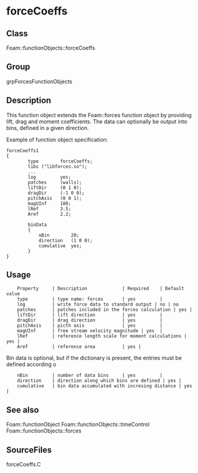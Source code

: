 # forceCoeffs 
## Class
Foam::functionObjects::forceCoeffs

## Group
grpForcesFunctionObjects

## Description
This function object extends the Foam::forces function object by providing
lift, drag and moment coefficients.  The data can optionally be output into
bins, defined in a given direction.

Example of function object specification:
```
forceCoeffs1
{
        type        forceCoeffs;
        libs ("libforces.so");
        ...
        log         yes;
        patches     (walls);
        liftDir     (0 1 0);
        dragDir     (-1 0 0);
        pitchAxis   (0 0 1);
        magUInf     100;
        lRef        3.5;
        Aref        2.2;

        binData
        {
            nBin        20;
            direction   (1 0 0);
            cumulative  yes;
        }
}
```

## Usage

        Property     | Description             | Required    | Default value
        type         | type name: forces       | yes         |
        log          | write force data to standard output | no | no
        patches      | patches included in the forces calculation | yes |
        liftDir      | lift direction          | yes         |
        dragDir      | drag direction          | yes         |
        pitchAxis    | picth axis              | yes         |
        magUInf      | free stream velocity magnitude | yes  |
        lRef         | reference length scale for moment calculations | yes |
        Aref         | reference area          | yes |


Bin data is optional, but if the dictionary is present, the entries must
be defined according o

        nBin         | number of data bins     | yes         |
        direction    | direction along which bins are defined | yes |
        cumulative   | bin data accumulated with incresing distance | yes |


## See also
Foam::functionObject
Foam::functionObjects::timeControl
Foam::functionObjects::forces

## SourceFiles
forceCoeffs.C

